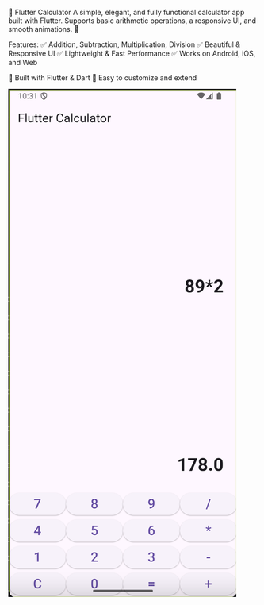 
📱 Flutter Calculator
A simple, elegant, and fully functional calculator app built with Flutter. Supports basic arithmetic operations, a responsive UI, and smooth animations. 🚀

Features:
✅ Addition, Subtraction, Multiplication, Division
✅ Beautiful & Responsive UI
✅ Lightweight & Fast Performance
✅ Works on Android, iOS, and Web

🔹 Built with Flutter & Dart
📌 Easy to customize and extend


![Calculator Screenshot](https://github.com/vkohli123/flutter_Calculator/raw/main/Screenshot%202025-02-06%20at%2010.31.18%20AM.png)
